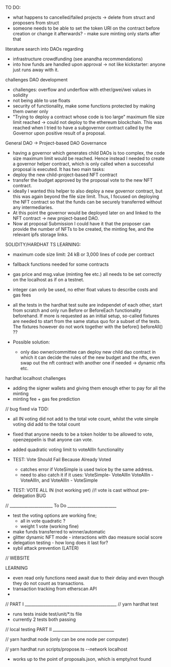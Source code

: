
TO DO:
- what happens to cancelled/failed projects -> delete from struct and proposers
  from struct
- someone needs to be able to set the token URI on the contract before creation
  or change it afterwards? - make sure minting only starts after that


literature search into DAOs regarding
- infrastructure crowdfunding (see anandha recommendations)
- into how funds are handled upon approval -> not like kickstarter: anyone just
  runs away with it.  


challenges DAO development
- challenges: overflow and underflow with ether/gwei/wei values in solidity
- not being able to use floats
- security of functionality, make some functions protected by making them owner
  only
- "Trying to deploy a contract whose code is too large" maximum file size limit reached -> could not deploy to the ethereum blockchain. This was
  reached when I tried to have a subgovernor contract called by the Governor
upon positive result of a proposal.


General DAO -> Project-based DAO Governance

- having a governor which generates child DAOs is too complex, the code size
  maximum limit would be reached. Hence instead I needed to create a governor
helper contract, which is only called when a successful proposal is executed. It
has two main tasks: 
- deploy the new child-project-based NFT contract
- transfer the budget approved by the proposal vote to the new NFT contract. 
- ideally I wanted this helper to also deploy a new governor contract, but this
  was again beyond the file size limit. Thus, I focused on deploying the NFT
contract so that the funds can be securely transferred without any
intermediaries. 
- At this point the governor would be deployed later on and linked to the NFT
  contract -> new project-based DAO. 
- Now at proposal Submission I could have it that the proposer can provide the
  number of NFTs to be created, the minting fee, and the relevant ipfs storage
links.  


SOLIDITY/HARDHAT TS LEARNING: 
- maximum code size limit: 24 kB or 3,000 lines of code per contract
- fallback functions needed for some contracts
- gas price and msg.value (minting fee etc.) all needs to be set correctly on
  the localhost as if on a testnet.
- integer can only be used, no ether float values to describe costs and gas fees
- all the tests in the hardhat test suite are independet of each other, start
  from scratch and only run Before or BeforeEach functionality beforehand. If
more is requested as an initial setup, so-called fixtures are needed to start
from the same status quo for a subset of the tests. The fixtures however do not
work together with the before() beforeAll() ??



- Possible solution: 
	- only dao owner/committee can deploy new child dao contract in which it can
	  decide the rules of the new budget and the nfts, even swap out the nft
contract with another one if needed -> dynamic nfts etc. 


hardhat localhost challenges
- adding the signer wallets and giving them enough ether to pay for all the
  minting
- minting fee + gas fee prediction



// bug fixed via TDD: 

- all IN voting did not add to the total vote count, whilst the vote simple
  voting did add to the total count
- fixed that anyone needs to be a token holder to be allowed to vote,
  openzeppelin is that anyone can vote. 
- added quadratic voting limit to voteAllIn functionality


- TEST:  Vote Should Fail Because Already Voted
	- catches error if VoteSimple is used twice by the same address. 
	- need to also catch it if it uses: VoteSimple- VoteAllIn
			VoteAllIn - VoteAllIn, and VoteAllIn - VoteSimple

- TEST: VOTE ALL IN (not working yet)
//! vote is cast without pre-delegation BUG

// _____________________ To Do ________________________

- test the voting options are working fine; 
	- all in vote quadratic ?
	- weight 1 vote (working fine)
- make funds transferred to winner/automatic
- glitter dynamic NFT mode - interactions with dao measure social score
- delegation testing - how long does it last for?
- sybil attack prevention (LATER)

// WEBSITE

LEARNING
- even read only functions need await due to their delay and even though they do
  not count as transactions. 
- transaction tracking from etherscan API
- 

// PART I _____________________________________________
// yarn hardhat test 

- runs tests inside test/unit/*.ts file
- currently 2 tests both passing


// local testing PART II ______________________________

// yarn hardhat node (only can be one node per computer)

// yarn hardhat run scripts/propose.ts --network localhost

- works up to the point of proposals.json, which is empty/not found
